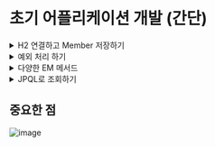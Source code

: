 # 초기 어플리케이션 개발 (간단)

<details>
  <summary>H2 연결하고 Member 저장하기</summary>

## H2에 Member 테이블 만들기
![image](https://github.com/user-attachments/assets/73c9502d-f728-4951-920d-bc87b0749f47)


## Member 클래스

```java
package jpa_basic.ex1_hello_jpa;

import jakarta.persistence.Entity;
import jakarta.persistence.Id;

@Entity
public class Member {

    @Id
    private long id;
    private String name;

    public long getId() {
        return id;
    }

    public void setId(long id) {
        this.id = id;
    }

    public String getName() {
        return name;
    }

    public void setName(String name) {
        this.name = name;
    }
}
```


## 어플리케이션에서 실행해보기

```java
package jpa_basic.ex1_hello_jpa;

import jakarta.persistence.*;
import org.springframework.boot.SpringApplication;
import org.springframework.boot.autoconfigure.SpringBootApplication;


@SpringBootApplication
public class Ex1HelloJpaApplication {

	public static void main(String[] args) {

		// persistence unit name = hello
		// 딱 한번만 만드는 EM 팩토리
		EntityManagerFactory emf = Persistence.createEntityManagerFactory("hello");

		// 실제로는 비즈니스 로직의 요청이 있을 때마다 EntityManager를 생성한다.
		// EM은 쓰레드 간에 공유하면 안 된다. 사용한 후 바로 버려야 한다.
		EntityManager em = emf.createEntityManager();

		// JPA에서 모든 데이터 변경은 트랜잭션 내에서 실행한다.
		EntityTransaction tx = em.getTransaction();
		tx.begin();

		Member member = new Member();
		member.setId(1L);
		member.setName("HelloA");

		// member 저장
		em.persist(member);

		tx.commit(); // 트랜잭션 커밋

		em.close();
		emf.close(); // 사실상 어플리케이션의 종료를 의미
	}
}

```

## 실행 결과
![image](https://github.com/user-attachments/assets/0b029a8d-375a-4be2-89b8-78bc8e2d1870)


## H2 결과 확인
![image](https://github.com/user-attachments/assets/cecf221e-028c-414b-a3f0-b8aa4f044a9f)

</details>

<details>
  <summary> 예외 처리 하기 </summary>

## 좀 더 안전하게 예외 처리를 하자

```java
package jpa_basic.ex1_hello_jpa;

import jakarta.persistence.*;
import org.springframework.boot.SpringApplication;
import org.springframework.boot.autoconfigure.SpringBootApplication;


@SpringBootApplication
public class Ex1HelloJpaApplication {

	public static void main(String[] args) {

		// persistence unit name = hello
		// 딱 한번만 만드는 EM 팩토리
		EntityManagerFactory emf = Persistence.createEntityManagerFactory("hello");

		// 실제로는 비즈니스 로직의 요청이 있을 때마다 EntityManager를 생성한다.
		// EM은 쓰레드 간에 공유하면 안 된다. 사용한 후 바로 버려야 한다.
		EntityManager em = emf.createEntityManager();

		// JPA에서 모든 데이터 변경은 트랜잭션 내에서 실행한다.
		EntityTransaction tx = em.getTransaction();
		tx.begin();

		try {
			Member member = new Member();
			member.setId(1L);
			member.setName("HelloA");

			// member 저장
			em.persist(member);

			tx.commit();
		} catch (Exception e) {
			tx.rollback(); // 문제가 생기면 트랜잭션 롤백
		} finally{
			em.close(); // DB 커넥션이 물리기 때문에 사용 후 close 하자.
		}

		emf.close(); // 사실상 어플리케이션의 종료를 의미

	}
}

```

</details>

<details>
  <summary> 다양한 EM 메서드 </summary>
  
## em.find()
```java
		try {
			Member findMember = em.find(Member.class, 1L);
			System.out.println(findMember.getId());
			System.out.println(findMember.getName());

			tx.commit();
		} catch (Exception e) {
			tx.rollback(); // 문제가 생기면 트랜잭션 롤백
		} finally{
			em.close(); // DB 커넥션이 물리기 때문에 사용 후 close 하자.
		}
```

## 수정하기

em.find로 찾아온 findMember는 JPA가 관리하기 시작한다.   
트랜잭션 커밋 시점에 변경을 감지하고 변경된 값이 있으면 이에 대한 UPDATE 쿼리를 만든다.

```java
		try {
			Member findMember = em.find(Member.class, 1L);
			findMember.setName("HelloJPA");

			tx.commit();
		} catch (Exception e) {
			tx.rollback(); // 문제가 생기면 트랜잭션 롤백
		} finally{
			em.close(); // DB 커넥션이 물리기 때문에 사용 후 close 하자.
		}
```

### 콘솔 결과창 (UPDATE 쿼리가 잘 수행된다)
![image](https://github.com/user-attachments/assets/3e4a6391-3956-48fe-9e36-456bff632f32)

  
</details>

<details>
<summary> JPQL로 조회하기 </summary>

## JPQL
SQL와 비슷한 JPQL로 쿼리를 만들어서 객체를 조회할 수 있다.   

- SQL은 테이블 중심으로 쿼리를 만들지만, JPQL은 객체를 중심으로 쿼리를 짠다는 차이점이 있다.
- 즉 JPQL은 객체지향 쿼리이다. 

 
```java
try {
	List<Member> result = em.createQuery("select m from Member as m", Member.class)
			.getResultList();

	for (Member member : result) {
		System.out.println("member.name = " + member.getName());
	}

	tx.commit();
} catch (Exception e) {
	tx.rollback(); // 문제가 생기면 트랜잭션 롤백
} finally{
	em.close(); // DB 커넥션이 물리기 때문에 사용 후 close 하자.
}
```

## JPQL 페이징
setFirstResult와 setMaxResult를 사용해 페이징을 적용하기 쉽다.
아래 코드는 결과 리스트 중에서 5번째 이후 부터 8개의 객체를 가져오는 쿼리이다.

```java
	try {
		List<Member> result = em.createQuery("select m from Member as m", Member.class)
				.setFirstResult(5) // 처음을 5번으로 설정
				.setMaxResults(8)  // 처음(5번)으로 부터 8개 가져온다.
				.getResultList();

		for (Member member : result) {
			System.out.println("member.name = " + member.getName());
		}

		tx.commit();
	} catch (Exception e) {
		tx.rollback(); // 문제가 생기면 트랜잭션 롤백
	} finally{
		em.close(); // DB 커넥션이 물리기 때문에 사용 후 close 하자.
	}
```



 
</details>


## 중요한 점
![image](https://github.com/user-attachments/assets/ed0782f3-e4b2-4248-a689-3b0e39490d7b)
